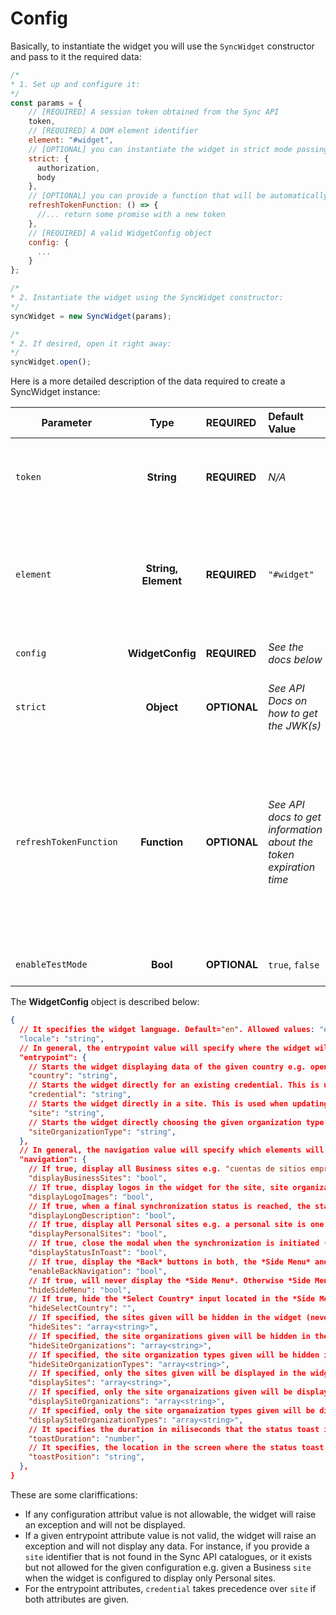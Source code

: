 # Config

Basically, to instantiate the widget you will use the `SyncWidget` constructor and pass to it the required data:

```javascript
/*
* 1. Set up and configure it:
*/
const params = {
    // [REQUIRED] A session token obtained from the Sync API
    token,
    // [REQUIRED] A DOM element identifier
    element: "#widget",
    // [OPTIONAL] you can instantiate the widget in strict mode passing the JSON Web Keys JWK(s) as provided in the session object obtained from the Sync API:
    strict: {
      authorization,
      body
    },
    // [OPTIONAL] you can provide a function that will be automatically used by the widget to refresh it's token when this is expired. This function will must return a promise with the new token value.
    refreshTokenFunction: () => {
      //... return some promise with a new token
    },
    // [REQUIRED] A valid WidgetConfig object
    config: {
      ...
    }
};

/*
* 2. Instantiate the widget using the SyncWidget constructor:
*/
syncWidget = new SyncWidget(params);

/*
* 2. If desired, open it right away:
*/
syncWidget.open();
```

Here is a more detailed description of the data required to create a SyncWidget instance:

| **Parameter** | **Type** | **REQUIRED** | **Default Value** | **Description** |
|-|:-:|:-|:-|:-|
| `token` | **String** | **REQUIRED** | *N/A* | A valid *Sync API* **token** whether for Sandbox or Production environments |
| `element` | **String, Element** | **REQUIRED** | `"#widget"` | A valid *HTML DOM* element selector in which the widget will be rendered OR an **Element** instance from the *DOM* |
| `config` | **WidgetConfig** | **REQUIRED** |  *See the docs below* | A valid **WidgetConfig** object |
| `strict` | **Object** | **OPTIONAL** | *See API Docs on how to get the JWK(s)* | A valid set authorization and body JSON Web Keys |
| `refreshTokenFunction` | **Function** | **OPTIONAL** |  *See API docs to get information about the token expiration time* | A valid *Javascript* function that must return a promise with the payload `{ token: "...token...", strict: { authorization: "...", body: "..." } }`. "strict" is only required if widget is set up in Strict Mode. |
| `enableTestMode` | **Bool** | **OPTIONAL** |  `true`, `false` | If test mode wants to be enabled. |

The **WidgetConfig** object is described below:

```json
{
  // It specifies the widget language. Default="en". Allowed values: "en" or "es". 
  "locale": "string",
  // In general, the entrypoint value will specify where the widget will start when instantiated. Default={}.
  "entrypoint": {
    // Starts the widget displaying data of the given country e.g. open the widget displaying the sites of Argentina. Sample values: "MX", "AR", "CO", etc. You need to use the country ISO code. Default="MX"
    "country": "string",
    // Starts the widget directly for an existing credential. This is used when forcing the synchronization of an existing credential. It has to be a valid id_credential. Default=null
    "credential": "string",
    // Starts the widget directly in a site. This is used when updating username, password, etc of a credential of a given site e.g. open the widget directly in Santander Empresas site. It has to be a valid id_site. Default=null
    "site": "string",
    // Starts the widget directly choosing the given organization type e.g. Open the widget directly for the Government organization type. It has to be a valid id_site_organization_type. Default=null
    "siteOrganizationType": "string",
  },
  // In general, the navigation value will specify which elements will be displayed and thus limit or extend the navigation capabilities for the end-user:   
  "navigation": {
    // If true, display all Business sites e.g. "cuentas de sitios empresariales". Default=true 
    "displayBusinessSites": "bool",
    // If true, display logos in the widget for the site, site organizations, and the site logo in the status toast. If false, no logos will be displayed. Default=true
    "displayLogoImages": "bool",
    // If true, when a final synchronization status is reached, the status toast will automatically expand and display the long description explaining the final result. This is useful when an error is obtained so that the end-user knows exactly what happened. Default=false
    "displayLongDescription": "bool",
    // If true, display all Personal sites e.g. a personal site is one that is not business. Default=true 
    "displayPersonalSites": "bool",
    // If true, close the modal when the synchronization is initiated (websocket starts) and thus the process will continue in a status toast. If false, the synchronization process will carry on in the modal (if the user closes the modal, then the toast will be displayed). Default=false
    "displayStatusInToast": "bool",
    // If true, display the *Back* buttons in both, the *Side Menu* and in the *Credential Input Form* allowing the end-user to move back in the widget. Otherwise these back buttons will be hidden thus preventing the user from nagivating back once a site is selected for synchronization. Default=true
    "enableBackNavigation": "bool",
    // If true, will never display the *Side Menu*. Otherwise *Side Menu* will be accesible and can be expanded and closed using a hamburger button. Default=false
    "hideSideMenu": "bool",
    // If true, hide the *Select Country* input located in the *Side Menu*. Default=false
    "hideSelectCountry": "",
    // If specified, the sites given will be hidden in the widget (never displayed). The array must contain id_site(s) or site's names (as returned by the API). Default=[]. Sample=['CIEC']
    "hideSites": "array<string>",
    // If specified, the site organizations given will be hidden in the widget (never displayed). The array must contain id_site_organization(s) or site organization's names (as returned by the API). Default=[]. Sample=['SAT']
    "hideSiteOrganizations": "array<string>",
    // If specified, the site organization types given will be hidden in the widget (never displayed). The array must contain id_site_organization_type(s) or site organization type's names (as returned by the API). Default=[]. Sample=['Government']
    "hideSiteOrganizationTypes": "array<string>",
    // If specified, only the sites given will be displayed in the widget. The array must contain id_site(s) or site's names (as returned by the API). Default=[]. Sample=['CIEC']
    "displaySites": "array<string>",
    // If specified, only the site organaizations given will be displayed in the widget. The array must contain id_site_organization(s) or site organization's names (as returned by the API). Default=[]. Sample=['SAT']
    "displaySiteOrganizations": "array<string>",
    // If specified, only the site organaization types given will be displayed in the widget. The array must contain id_site_organization_type(s) or site organization type's names (as returned by the API). Default=[]. Sample=['Government']
    "displaySiteOrganizationTypes": "array<string>",
    // It specifies the duration in miliseconds that the status toast is to be kept opened when the final status is successful. If the final status is error, the end-user will always need to close the toast manually. Default=5000
    "toastDuration": "number",
    // It specifies, the location in the screen where the status toast is to be displayed. Default="top-right". Alowed values: "top-left", "top-center", "top-right", "bottom-left", "bottom-center", "bottom-right"
    "toastPosition": "string",
  },
}
```

These are some clariffications:

- If any configuration attribut value is not allowable, the widget will raise an exception and will not be displayed.
- If a given entrypoint attribute value is not valid, the widget will raise an exception and will not display any data. For instance, if you provide a `site` identifier that is not found in the Sync API catalogues, or it exists but not allowed for the given configuration e.g. given a Business `site` when the widget is configured to display only Personal sites.
- For the entrypoint attributes, `credential` takes precedence over `site` if both attributes are given.

